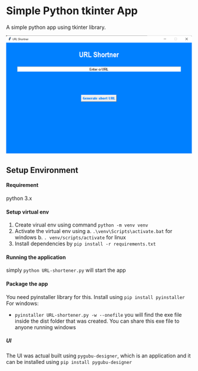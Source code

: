 # Simple Python tkinter App

A simple python app using tkinter library.

![Application Preview](preview.png)


## Setup Environment
#### Requirement
python 3.x

#### Setup virtual env
1. Create virual env using command `python -m venv venv`
2. Activate the virtual env using 
a. `.\venv\Scripts\activate.bat` for windows
b. `. venv/scripts/activate` for linux
3. Install dependencies by `pip install -r requirements.txt`

#### Running the application
simply `python URL-shortener.py` will start the app


#### Package the app
You need pyinstaller library for this. Install using `pip install pyinstaller`
For windows:
- `pyinstaller URL-shortener.py -w --onefile` 
you will find the exe file inside the dist folder that was created. You can share this exe file to anyone running windows

##### UI
The UI was actual built using `pygubu-designer`, which is an application and it can be installed using `pip install pygubu-designer`